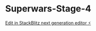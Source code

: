 # Superwars-Stage-4

[Edit in StackBlitz next generation editor ⚡️](https://stackblitz.com/~/github.com/AaryanPanda/Superwars-Stage-4)